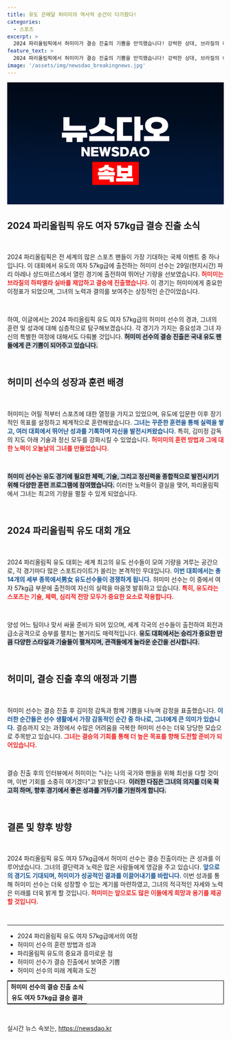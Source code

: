 ```yaml
---
title: 유도 은메달 허미미의 역사적 순간이 다가왔다!
categories:
  - 스포츠
excerpt: >
  2024 파리올림픽에서 허미미가 결승 진출의 기쁨을 만끽했습니다! 강력한 상대, 브라질의 하파엘라 실바를 제치고 이룬 쾌거! 김미정 감독과 함께한 순간을 놓치지 마세요!
feature_text: >
  2024 파리올림픽에서 허미미가 결승 진출의 기쁨을 만끽했습니다! 강력한 상대, 브라질의 하파엘라 실바를 제치고 이룬 쾌거! 김미정 감독과 함께한 순간을 놓치지 마세요!
image: '/assets/img/newsdao_breakingnews.jpg'
---
```


<p><img src="/assets/img/newsdao_breakingnews.jpg" alt="firstkoreanews 속보" /></p>

<h2 data-ke-size="size26">2024 파리올림픽 유도 여자 57kg급 결승 진출 소식</h2>

<p data-ke-size="size16">&nbsp;</p>

<p>2024 파리올림픽은 전 세계의 많은 스포츠 팬들이 가장 기대하는 국제 이벤트 중 하나입니다. 이 대회에서 유도의 여자 57kg급에 출전하는 허미미 선수는 29일(현지시간) 파리 아레나 샹드마르스에서 열린 경기에 출전하여 뛰어난 기량을 선보였습니다. <b><span style="color: #ee2323;">허미미는 브라질의 하파엘라 실바를 제압하고 결승에 진출했습니다.</span></b> 이 경기는 허미미에게 중요한 이정표가 되었으며, 그녀의 노력과 결의를 보여주는 상징적인 순간이었습니다.</p>

<p data-ke-size="size16">&nbsp;</p>

<p data-ke-size="size16">하여, 이글에서는 2024 파리올림픽 유도 여자 57kg급의 허미미 선수의 경과, 그녀의 훈련 및 성과에 대해 심층적으로 탐구해보겠습니다. 각 경기가 가지는 중요성과 그녀 자신의 특별한 여정에 대해서도 다뤄볼 것입니다. <b><span style="background-color: #21538527;">허미미 선수의 결승 진출은 국내 유도 팬들에게 큰 기쁨이 되어주고 있습니다.</span></b></p>

<p data-ke-size="size16">&nbsp;</p>

<h2 data-ke-size="size26">허미미 선수의 성장과 훈련 배경</h2>

<p data-ke-size="size16">&nbsp;</p>

<p>허미미는 어릴 적부터 스포츠에 대한 열정을 가지고 있었으며, 유도에 입문한 이후 장기적인 목표를 설정하고 체계적으로 훈련해왔습니다. <b><span style="color: #1a5490;">그녀는 꾸준한 훈련을 통해 실력을 쌓고, 여러 대회에서 뛰어난 성과를 기록하며 자신을 발전시켜왔습니다.</span></b> 특히, 김미정 감독의 지도 아래 기술과 정신 모두를 강화시킬 수 있었습니다. <b><span style="color: #ee2323;">허미미의 훈련 방법과 그에 대한 노력이 오늘날의 그녀를 만들었습니다.</span></b></p>

<p data-ke-size="size16">&nbsp;</p>

<p><b><span style="background-color: #21538527;">허미미 선수는 유도 경기에 필요한 체력, 기술, 그리고 정신력을 종합적으로 발전시키기 위해 다양한 훈련 프로그램에 참여했습니다.</span></b> 이러한 노력들이 결실을 맺어, 파리올림픽에서 그녀는 최고의 기량을 펼칠 수 있게 되었습니다.</p>

<p data-ke-size="size16">&nbsp;</p>

<h2 data-ke-size="size26">2024 파리올림픽 유도 대회 개요</h2>

<p data-ke-size="size16">&nbsp;</p>

<p>2024 파리올림픽 유도 대회는 세계 최고의 유도 선수들이 모여 기량을 겨루는 공간으로, 각 경기마다 많은 스포트라이트가 쏠리는 본격적인 무대입니다. <b><span style="color: #1a5490;">이번 대회에서는 총 14개의 세부 종목에서男女 유도선수들이 경쟁하게 됩니다.</span></b> 허미미 선수는 이 중에서 여자 57kg급 부문에 출전하여 자신의 실력을 마음껏 발휘하고 있습니다. <b><span style="color: #ee2323;">특히, 유도라는 스포츠는 기술, 체력, 심리적 전망 모두가 중요한 요소로 작용합니다.</span></b> </p>

<p data-ke-size="size16">&nbsp;</p>

<p>양성 어느 팀이나 맞서 싸울 준비가 되어 있으며, 세계 각국의 선수들이 출전하여 회전과 급소공격으로 승부를 펼치는 볼거리도 매력적입니다. <b><span style="background-color: #21538527;">유도 대회에서는 승리가 중요한 만큼 다양한 스타일과 기술들이 펼쳐지며, 관객들에게 놀라운 순간을 선사합니다.</span></b></p>

<p data-ke-size="size16">&nbsp;</p>

<h2 data-ke-size="size26">허미미, 결승 진출 후의 애정과 기쁨</h2>

<p data-ke-size="size16">&nbsp;</p>

<p>허미미 선수는 결승 진출 후 김미정 감독과 함께 기쁨을 나누며 감정을 표출했습니다. <b><span style="color: #1a5490;">이러한 순간들은 선수 생활에서 가장 감동적인 순간 중 하나로, 그녀에게 큰 의미가 있습니다.</span></b> 결승까지 오는 과정에서 수많은 어려움을 극복한 허미미 선수는 더욱 당당한 모습으로 주목받고 있습니다. <b><span style="color: #ee2323;">그녀는 결승의 기회를 통해 더 높은 목표를 향해 도전할 준비가 되어있습니다.</span></b></p>

<p data-ke-size="size16">&nbsp;</p>

<p>결승 진출 후의 인터뷰에서 허미미는 "나는 나의 국가와 팬들을 위해 최선을 다할 것이며, 이번 기회를 소중히 여기겠다"고 밝혔습니다. <b><span style="background-color: #21538527;">이러한 다짐은 그녀의 의지를 더욱 확고히 하며, 향후 경기에서 좋은 성과를 거두기를 기원하게 합니다.</span></b></p>

<p data-ke-size="size16">&nbsp;</p>

<h2 data-ke-size="size26">결론 및 향후 방향</h2>

<p data-ke-size="size16">&nbsp;</p>

<p>2024 파리올림픽 유도 여자 57kg급에서 허미미 선수는 결승 진출이라는 큰 성과를 이루어냈습니다. 그녀의 결단력과 노력은 많은 사람들에게 영감을 주고 있습니다. <b><span style="color: #1a5490;">앞으로의 경기도 기대되며, 허미미가 성공적인 결과를 이끌어내기를 바랍니다.</span></b> 이번 성과를 통해 허미미 선수는 더욱 성장할 수 있는 계기를 마련하였고, 그녀의 적극적인 자세와 노력은 미래를 더욱 밝게 할 것입니다. <b><span style="color: #ee2323;">허미미는 앞으로도 많은 이들에게 희망과 용기를 제공할 것입니다.</span></b></p>

<p data-ke-size="size16">&nbsp;</p>

<hr/>

<ul>
    <li>2024 파리올림픽 유도 여자 57kg급에서의 여정</li>
    <li>허미미 선수의 훈련 방법과 성과</li>
    <li>파리올림픽 유도의 중요과 흥미로운 점</li>
    <li>허미미 선수가 결승 진출에서 보여준 기쁨</li>
    <li>허미미 선수의 미래 계획과 도전</li>
</ul>

<table style="width: 100%; border: 1px solid black;">
    <tr>
        <td style="text-align: center; height: 17px;"><b>허미미 선수의 결승 진출 소식</b></td>
    </tr>
    <tr>
        <td style="text-align: center; height: 17px;"><b>유도 여자 57kg급 결승 결과</b></td>
    </tr>
</table> 

<p data-ke-size="size16">&nbsp;</p>
실시간 뉴스 속보는, <a href="https://newsdao.kr" rel="dofollow">https://newsdao.kr</a>


